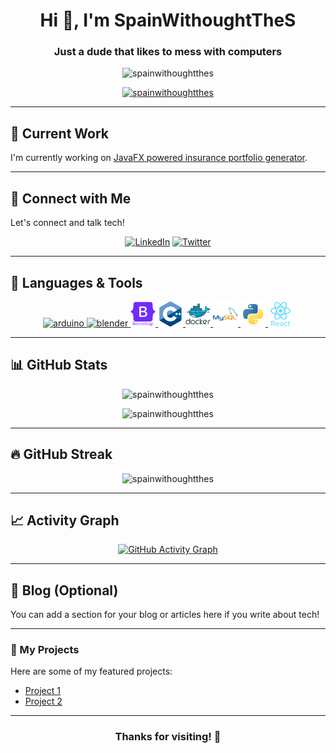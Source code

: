 <h1 align="center">Hi 👋, I'm SpainWithoughtTheS</h1>
<h3 align="center">Just a dude that likes to mess with computers</h3>

<p align="center">
  <img src="https://komarev.com/ghpvc/?username=spainwithoughtthes&label=Profile%20views&color=0e75b6&style=flat" alt="spainwithoughtthes" />
</p>

<p align="center">
  <a href="https://github.com/ryo-ma/github-profile-trophy">
    <img src="https://github-profile-trophy.vercel.app/?username=spainwithoughtthes" alt="spainwithoughtthes" />
  </a>
</p>

---

## 🔭 Current Work

I'm currently working on [JavaFX powered insurance portfolio generator](https://github.com/SpainWithoughtTheS/JAVAe).

---

## 💬 Connect with Me

Let's connect and talk tech!

<p align="center">
  <a href="https://www.linkedin.com/in/spainwithoughtthes/"><img src="https://img.shields.io/badge/LinkedIn-blue?style=flat&logo=linkedin&logoColor=white" alt="LinkedIn" /></a>
  <a href="https://twitter.com/SpainWithoughtTh"><img src="https://img.shields.io/badge/Twitter-1DA1F2?style=flat&logo=twitter&logoColor=white" alt="Twitter" /></a>
</p>

---

## 🧰 Languages & Tools

<p align="center">
  <a href="https://www.arduino.cc/" target="_blank" rel="noreferrer"> <img src="https://cdn.worldvectorlogo.com/logos/arduino-1.svg" alt="arduino" width="40" height="40"/> </a>
  <a href="https://www.blender.org/" target="_blank" rel="noreferrer"> <img src="https://download.blender.org/branding/community/blender_community_badge_white.svg" alt="blender" width="40" height="40"/> </a>
  <a href="https://getbootstrap.com" target="_blank" rel="noreferrer"> <img src="https://raw.githubusercontent.com/devicons/devicon/master/icons/bootstrap/bootstrap-plain-wordmark.svg" alt="bootstrap" width="40" height="40"/> </a>
  <a href="https://www.w3schools.com/cpp/" target="_blank" rel="noreferrer"> <img src="https://raw.githubusercontent.com/devicons/devicon/master/icons/cplusplus/cplusplus-original.svg" alt="cplusplus" width="40" height="40"/> </a>
  <a href="https://www.docker.com/" target="_blank" rel="noreferrer"> <img src="https://raw.githubusercontent.com/devicons/devicon/master/icons/docker/docker-original-wordmark.svg" alt="docker" width="40" height="40"/> </a>
  <a href="https://www.mysql.com/" target="_blank" rel="noreferrer"> <img src="https://raw.githubusercontent.com/devicons/devicon/master/icons/mysql/mysql-original-wordmark.svg" alt="mysql" width="40" height="40"/> </a>
  <a href="https://www.python.org" target="_blank" rel="noreferrer"> <img src="https://raw.githubusercontent.com/devicons/devicon/master/icons/python/python-original.svg" alt="python" width="40" height="40"/> </a>
  <a href="https://reactjs.org/" target="_blank" rel="noreferrer"> <img src="https://raw.githubusercontent.com/devicons/devicon/master/icons/react/react-original-wordmark.svg" alt="react" width="40" height="40"/> </a>
</p>

---

## 📊 GitHub Stats

<p align="center">
  <img src="https://github-readme-stats.vercel.app/api?username=spainwithoughtthes&show_icons=true&locale=en" alt="spainwithoughtthes" />
</p>

<p align="center">
  <img src="https://github-readme-stats.vercel.app/api/top-langs?username=spainwithoughtthes&show_icons=true&locale=en&layout=compact" alt="spainwithoughtthes" />
</p>

---

## 🔥 GitHub Streak

<p align="center">
  <img src="https://github-readme-streak-stats.herokuapp.com/?user=spainwithoughtthes&" alt="spainwithoughtthes" />
</p>

---

## 📈 Activity Graph

<p align="center">
  <a href="https://github.com/SpainWithoughtTheS/JAVAe">
    <img src="https://github-readme-activity-graph.cyclic.app/graph?username=spainwithoughtthes&bg_color=ffffff&color=3b3b3b&line=6b6b6b&point=000000&area=true" alt="GitHub Activity Graph" />
  </a>
</p>

---

## 📝 Blog (Optional)

You can add a section for your blog or articles here if you write about tech!

---

### 📌 My Projects

Here are some of my featured projects:

- [Project 1](https://github.com/SpainWithoughtTheS/Project-1)
- [Project 2](https://github.com/SpainWithoughtTheS/Project-2)

---

<h3 align="center">Thanks for visiting! 🙏</h3>
